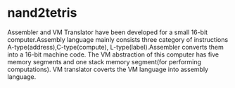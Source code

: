 # nand2tetris
Assembler and VM Translator have been developed for a small 16-bit computer.Assembly language mainly consists three category of instructions A-type(address),C-type(compute), L-type(label).Assembler converts them into a 16-bit machine code. The VM abstraction of this computer has five memory segments and one stack memory segment(for performing computations). VM translator coverts the VM language into assembly language.
